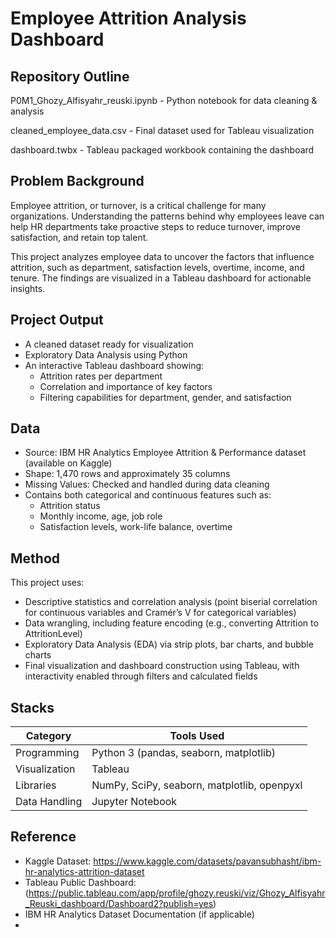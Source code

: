 # Employee Attrition Analysis Dashboard

## Repository Outline

P0M1_Ghozy_Alfisyahr_reuski.ipynb - Python notebook for data cleaning & analysis

cleaned_employee_data.csv - Final dataset used for Tableau visualization

dashboard.twbx - Tableau packaged workbook containing the dashboard


## Problem Background

Employee attrition, or turnover, is a critical challenge for many organizations. Understanding the patterns behind why employees leave can help HR departments take proactive steps to reduce turnover, improve satisfaction, and retain top talent.

This project analyzes employee data to uncover the factors that influence attrition, such as department, satisfaction levels, overtime, income, and tenure. The findings are visualized in a Tableau dashboard for actionable insights.

## Project Output

- A cleaned dataset ready for visualization
- Exploratory Data Analysis using Python
- An interactive Tableau dashboard showing:
  - Attrition rates per department
  - Correlation and importance of key factors
  - Filtering capabilities for department, gender, and satisfaction

## Data

- Source: IBM HR Analytics Employee Attrition & Performance dataset (available on Kaggle)
- Shape: 1,470 rows and approximately 35 columns
- Missing Values: Checked and handled during data cleaning
- Contains both categorical and continuous features such as:
  - Attrition status
  - Monthly income, age, job role
  - Satisfaction levels, work-life balance, overtime

## Method

This project uses:
- Descriptive statistics and correlation analysis (point biserial correlation for continuous variables and Cramér’s V for categorical variables)
- Data wrangling, including feature encoding (e.g., converting Attrition to AttritionLevel)
- Exploratory Data Analysis (EDA) via strip plots, bar charts, and bubble charts
- Final visualization and dashboard construction using Tableau, with interactivity enabled through filters and calculated fields

## Stacks

| Category       | Tools Used                              |
|----------------|------------------------------------------|
| Programming    | Python 3 (pandas, seaborn, matplotlib)   |
| Visualization  | Tableau                                  |
| Libraries      | NumPy, SciPy, seaborn, matplotlib, openpyxl |
| Data Handling  | Jupyter Notebook                         |

## Reference

- Kaggle Dataset: https://www.kaggle.com/datasets/pavansubhasht/ibm-hr-analytics-attrition-dataset
- Tableau Public Dashboard: (https://public.tableau.com/app/profile/ghozy.reuski/viz/Ghozy_Alfisyahr_Reuski_dashboard/Dashboard2?publish=yes)
- IBM HR Analytics Dataset Documentation (if applicable)
- 
